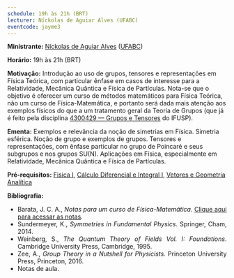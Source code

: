 ```yaml
---
schedule: 19h às 21h (BRT)
lecturer: Níckolas de Aguiar Alves (UFABC)
eventcode: jayme3
---
```


**Ministrante:** [Níckolas de Aguiar Alves](https://alves-nickolas.github.io) ([UFABC](fisica.ufabc.edu.br))

**Horário:** 19h às 21h (BRT)

**Motivação:** Introdução ao uso de grupos, tensores e representações em Física Teórica, com particular ênfase em casos de interesse para a Relatividade, Mecânica Quântica e Física de Partículas. Nota-se que o objetivo é oferecer um curso de métodos matemáticos para Física Teórica, não um curso de Física-Matemática, e portanto será dada mais atenção aos exemplos físicos do que a um tratamento geral da Teoria de Grupos (que já é feito pela disciplina [4300429 — Grupos e Tensores](https://uspdigital.usp.br/jupiterweb/obterDisciplina?sgldis=4300429&verdis=1) do IFUSP).

**Ementa:** Exemplos e relevância da noção de simetrias em Física. Simetria esférica. Noção de grupo e exemplos de grupos. Tensores e representações, com ênfase particular no grupo de Poincaré e seus subgrupos e nos grupos SU(N). Aplicações em Física, especialmente em Relatividade, Mecânica Quântica e Física de Partículas.

**Pré-requisitos:** [Fisica I](https://uspdigital.usp.br/jupiterweb/obterDisciplina?nomdis=&sgldis=4302111), [Cálculo Diferencial e Integral I](https://uspdigital.usp.br/jupiterweb/obterDisciplina?nomdis=&sgldis=MAT0111), [Vetores e Geometria Analítica](https://uspdigital.usp.br/jupiterweb/obterDisciplina?nomdis=&sgldis=MAT0112)

**Bibliografia:**

<div style="text-align: justify">
 <ul>
  <li> Barata, J. C. A.,<i> Notas para um curso de Física-Matemática</i>. <a href="http://denebola.if.usp.br/~jbarata/Notas_de_aula/capitulos.html">Clique aqui para acessar as notas</a>.
   <li> Sundermeyer, K., <i> Symmetries in Fundamental Physics</i>. Springer, Cham, 2014.
   <li> Weinberg, S., <i> The Quantum Theory of Fields Vol. I: Foundations</i>. Cambridge University
Press, Cambridge, 1995.
   <li> Zee, A., <i> Group Theory in a Nutshell for Physicists</i>. Princeton University Press,
Princeton, 2016.
    <li> Notas de aula.
</li>
 </ul>
</div>
